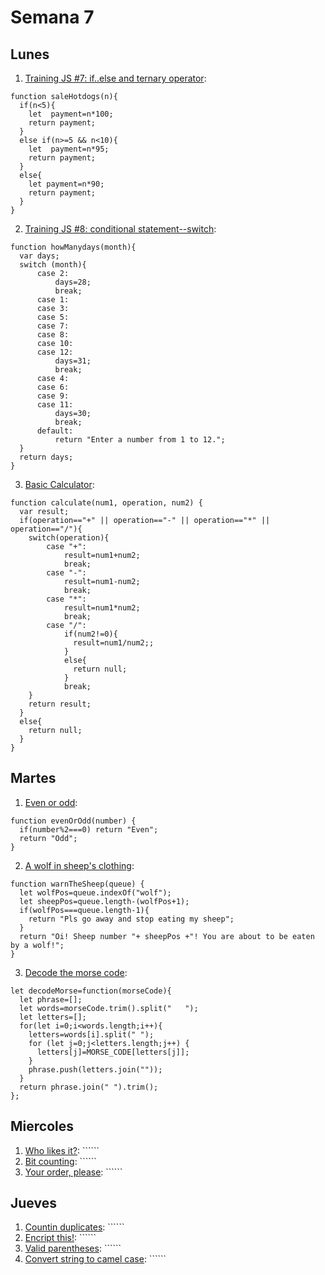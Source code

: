 # Semana 7
## Lunes
1. [Training JS #7: if..else and ternary operator](https://www.codewars.com/kata/57202aefe8d6c514300001fd/train/javascript): 
```
function saleHotdogs(n){
  if(n<5){
    let  payment=n*100;
    return payment;
  }
  else if(n>=5 && n<10){
    let  payment=n*95;
    return payment;  
  }
  else{
    let payment=n*90;
    return payment;
  }
}
```
2. [Training JS #8: conditional statement--switch](https://www.codewars.com/kata/572059afc2f4612825000d8a/train/javascript): 
```
function howManydays(month){
  var days;
  switch (month){
      case 2:
          days=28;
          break;
      case 1:
      case 3:
      case 5:
      case 7:
      case 8:
      case 10:
      case 12:
          days=31;
          break;
      case 4:
      case 6:
      case 9:
      case 11:
          days=30;
          break;
      default:
          return "Enter a number from 1 to 12.";      
  }
  return days;
}
```
3. [Basic Calculator](): 
```
function calculate(num1, operation, num2) {
  var result;
  if(operation=="+" || operation=="-" || operation=="*" || operation=="/"){
    switch(operation){
        case "+":
            result=num1+num2;
            break;
        case "-":
            result=num1-num2;
            break;
        case "*":
            result=num1*num2;
            break;
        case "/":
            if(num2!=0){
              result=num1/num2;;
            }
            else{
              return null;
            }
            break;
    }
    return result;
  }
  else{
    return null;
  }
}
```

## Martes
1. [Even or odd](https://www.codewars.com/kata/53da3dbb4a5168369a0000fe/train/javascript): 
```
function evenOrOdd(number) {
  if(number%2===0) return "Even";
  return "Odd";
}
```
2. [A wolf in sheep's clothing](https://www.codewars.com/kata/5c8bfa44b9d1192e1ebd3d15/train/javascript): 
```
function warnTheSheep(queue) {
  let wolfPos=queue.indexOf("wolf");
  let sheepPos=queue.length-(wolfPos+1);
  if(wolfPos===queue.length-1){
    return "Pls go away and stop eating my sheep";
  }     
  return "Oi! Sheep number "+ sheepPos +"! You are about to be eaten by a wolf!";  
}
```
3. [Decode the morse code](https://www.codewars.com/kata/54b724efac3d5402db00065e/train/javascript): 
```
let decodeMorse=function(morseCode){
  let phrase=[];
  let words=morseCode.trim().split("   ");
  let letters=[];
  for(let i=0;i<words.length;i++){
    letters=words[i].split(" ");
    for (let j=0;j<letters.length;j++) {
      letters[j]=MORSE_CODE[letters[j]];
    }
    phrase.push(letters.join(""));
  }
  return phrase.join(" ").trim();
};
```

## Miercoles
1. [Who likes it?](): ``````
2. [Bit counting](): ``````
3. [Your order, please](): ``````

## Jueves
1. [Countin duplicates](): ``````
2. [Encript this!](): ``````
3. [Valid parentheses](): ``````
4. [Convert string to camel case](): ``````
